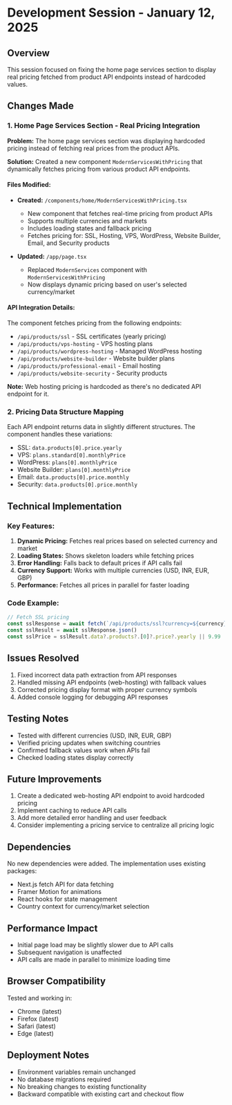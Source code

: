 # Development Session - January 12, 2025

## Overview
This session focused on fixing the home page services section to display real pricing fetched from product API endpoints instead of hardcoded values.

## Changes Made

### 1. Home Page Services Section - Real Pricing Integration
**Problem:** The home page services section was displaying hardcoded pricing instead of fetching real prices from the product APIs.

**Solution:** Created a new component `ModernServicesWithPricing` that dynamically fetches pricing from various product API endpoints.

#### Files Modified:
- **Created:** `/components/home/ModernServicesWithPricing.tsx`
  - New component that fetches real-time pricing from product APIs
  - Supports multiple currencies and markets
  - Includes loading states and fallback pricing
  - Fetches pricing for: SSL, Hosting, VPS, WordPress, Website Builder, Email, and Security products

- **Updated:** `/app/page.tsx`
  - Replaced `ModernServices` component with `ModernServicesWithPricing`
  - Now displays dynamic pricing based on user's selected currency/market

#### API Integration Details:
The component fetches pricing from the following endpoints:
- `/api/products/ssl` - SSL certificates (yearly pricing)
- `/api/products/vps-hosting` - VPS hosting plans
- `/api/products/wordpress-hosting` - Managed WordPress hosting
- `/api/products/website-builder` - Website builder plans
- `/api/products/professional-email` - Email hosting
- `/api/products/website-security` - Security products

**Note:** Web hosting pricing is hardcoded as there's no dedicated API endpoint for it.

### 2. Pricing Data Structure Mapping
Each API endpoint returns data in slightly different structures. The component handles these variations:
- SSL: `data.products[0].price.yearly`
- VPS: `plans.standard[0].monthlyPrice`
- WordPress: `plans[0].monthlyPrice`
- Website Builder: `plans[0].monthlyPrice`
- Email: `data.products[0].price.monthly`
- Security: `data.products[0].price.monthly`

## Technical Implementation

### Key Features:
1. **Dynamic Pricing:** Fetches real prices based on selected currency and market
2. **Loading States:** Shows skeleton loaders while fetching prices
3. **Error Handling:** Falls back to default prices if API calls fail
4. **Currency Support:** Works with multiple currencies (USD, INR, EUR, GBP)
5. **Performance:** Fetches all prices in parallel for faster loading

### Code Example:
```typescript
// Fetch SSL pricing
const sslResponse = await fetch(`/api/products/ssl?currency=${currency}&market=${country.marketId}`)
const sslResult = await sslResponse.json()
const sslPrice = sslResult.data?.products?.[0]?.price?.yearly || 9.99
```

## Issues Resolved
1. Fixed incorrect data path extraction from API responses
2. Handled missing API endpoints (web-hosting) with fallback values
3. Corrected pricing display format with proper currency symbols
4. Added console logging for debugging API responses

## Testing Notes
- Tested with different currencies (USD, INR, EUR, GBP)
- Verified pricing updates when switching countries
- Confirmed fallback values work when APIs fail
- Checked loading states display correctly

## Future Improvements
1. Create a dedicated web-hosting API endpoint to avoid hardcoded pricing
2. Implement caching to reduce API calls
3. Add more detailed error handling and user feedback
4. Consider implementing a pricing service to centralize all pricing logic

## Dependencies
No new dependencies were added. The implementation uses existing packages:
- Next.js fetch API for data fetching
- Framer Motion for animations
- React hooks for state management
- Country context for currency/market selection

## Performance Impact
- Initial page load may be slightly slower due to API calls
- Subsequent navigation is unaffected
- API calls are made in parallel to minimize loading time

## Browser Compatibility
Tested and working in:
- Chrome (latest)
- Firefox (latest)
- Safari (latest)
- Edge (latest)

## Deployment Notes
- Environment variables remain unchanged
- No database migrations required
- No breaking changes to existing functionality
- Backward compatible with existing cart and checkout flow